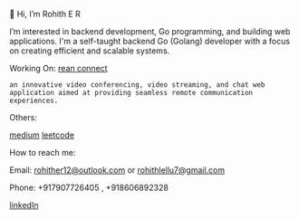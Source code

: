  👋 Hi, I’m Rohith E R
 
 I’m interested in backend development, Go programming, and building web applications. I'm a self-taught backend Go (Golang) developer with a focus on creating efficient and scalable systems.

 Working On: [rean connect](https://70off.online)
 
    an innovative video conferencing, video streaming, and chat web application aimed at providing seamless remote communication experiences.
    
 Others:
 
   [medium](https://github.com/RohithER12)
   [leetcode](https://leetcode.com/rohithlellu7/)
   
 How to reach me:
 
   Email: rohither12@outlook.com or rohithlellu7@gmail.com
   
   Phone: +917907726405 , +918606892328
   
   [linkedIn](https://www.linkedin.com/in/rohither)

